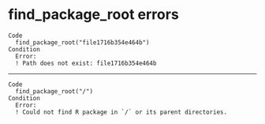 # find_package_root errors

    Code
      find_package_root("file1716b354e464b")
    Condition
      Error:
      ! Path does not exist: file1716b354e464b

---

    Code
      find_package_root("/")
    Condition
      Error:
      ! Could not find R package in `/` or its parent directories.

